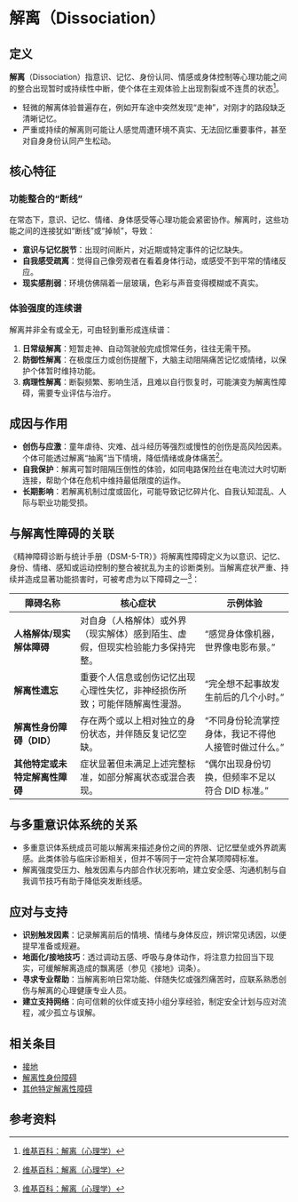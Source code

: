 # 解离（Dissociation）

## 定义

**解离**（Dissociation）指意识、记忆、身份认同、情感或身体控制等心理功能之间的整合出现暂时或持续性中断，使个体在主观体验上出现割裂或不连贯的状态[^解离-1]。

- 轻微的解离体验普遍存在，例如开车途中突然发现“走神”，对刚才的路段缺乏清晰记忆。
- 严重或持续的解离则可能让人感觉周遭环境不真实、无法回忆重要事件，甚至对自身身份认同产生松动。

## 核心特征

### 功能整合的“断线”

在常态下，意识、记忆、情绪、身体感受等心理功能会紧密协作。解离时，这些功能之间的连接犹如“断线”或“掉帧”，导致：

- **意识与记忆脱节**：出现时间断片，对近期或特定事件的记忆缺失。
- **自我感受疏离**：觉得自己像旁观者在看着身体行动，或感受不到平常的情绪反应。
- **现实感削弱**：环境仿佛隔着一层玻璃，色彩与声音变得模糊或不真实。

### 体验强度的连续谱

解离并非全有或全无，可由轻到重形成连续谱：

1. **日常级解离**：短暂走神、自动驾驶般完成惯常任务，往往无需干预。
2. **防御性解离**：在极度压力或创伤提醒下，大脑主动阻隔痛苦记忆或情绪，以保护个体暂时维持功能。
3. **病理性解离**：断裂频繁、影响生活，且难以自行恢复时，可能演变为解离性障碍，需要专业评估与治疗。

## 成因与作用

- **创伤与应激**：童年虐待、灾难、战斗经历等强烈或慢性的创伤是高风险因素。个体可能透过解离“抽离”当下情境，降低情绪或身体痛苦[^解离-1]。
- **自我保护**：解离可暂时阻隔压倒性的体验，如同电路保险丝在电流过大时切断连接，帮助个体在危机中维持最低限度的运作。
- **长期影响**：若解离机制过度或固化，可能导致记忆碎片化、自我认知混乱、人际与职业功能受损。

## 与解离性障碍的关联

《精神障碍诊断与统计手册（DSM-5-TR）》将解离性障碍定义为以意识、记忆、身份、情绪、感知或运动控制的整合被扰乱为主的诊断类别。当解离症状严重、持续并造成显著功能损害时，可被考虑为以下障碍之一[^解离-1]：

| 障碍名称 | 核心症状 | 示例体验 |
| --- | --- | --- |
| **人格解体/现实解体障碍** | 对自身（人格解体）或外界（现实解体）感到陌生、虚假，但现实检验能力多保持完整。 | “感觉身体像机器，世界像电影布景。” |
| **解离性遗忘** | 重要个人信息或创伤记忆出现心理性失忆，非神经损伤所致；可能伴随解离性漫游。 | “完全想不起事故发生前后的几个小时。” |
| **解离性身份障碍（DID）** | 存在两个或以上相对独立的身份状态，并伴随反复记忆空缺。 | “不同身份轮流掌控身体，我记不得他人接管时做过什么。” |
| **其他特定或未特定解离性障碍** | 症状显著但未满足上述完整标准，如部分解离状态或混合表现。 | “偶尔出现身份切换，但频率不足以符合 DID 标准。” |

## 与多重意识体系统的关系

- 多重意识体系统成员可能以解离来描述身份之间的界限、记忆壁垒或外界疏离感。此类体验与临床诊断相关，但并不等同于一定符合某项障碍标准。
- 解离强度受压力、触发因素与内部合作状况影响，建立安全感、沟通机制与自我调节技巧有助于降低突发断线感。

## 应对与支持

- **识别触发因素**：记录解离前后的情境、情绪与身体反应，辨识常见诱因，以便提早准备或规避。
- **地面化/接地技巧**：透过调动五感、呼吸与身体动作，将注意力拉回当下现实，可缓解解离造成的飘离感（参见《接地》词条）。
- **寻求专业帮助**：当解离影响日常功能、伴随失忆或强烈痛苦时，应联系熟悉创伤与解离的心理健康专业人员。
- **建立支持网络**：向可信赖的伙伴或支持小组分享经验，制定安全计划与应对流程，减少孤立与误解。

## 相关条目

- [接地](entries/实践与支持/Grounding.md)
- [解离性身份障碍](entries/诊断与临床/DID.md)
- [其他特定解离性障碍](entries/诊断与临床/OSDD.md)

## 参考资料

[^解离-1]: [维基百科：解离（心理学）](https://zh.wikipedia.org/wiki/%E8%A7%A3%E9%9B%A2_(%E5%BF%83%E7%90%86%E5%AD%B8))

